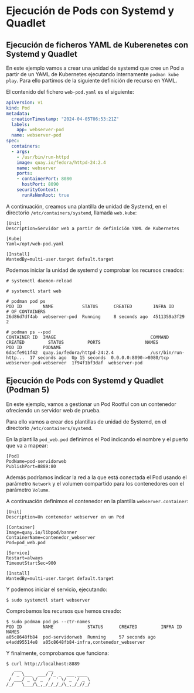 # Ejecución de Pods con Systemd y Quadlet

## Ejecución de ficheros YAML de Kuberenetes con Systemd y Quadlet

En este ejemplo vamos a crear una unidad de systemd que cree un Pod a partir de un YAML de Kubernetes ejecutando internamente `podman kube play`. Para ello partimos de la siguiente definición de recurso en YAML.

El contenido del fichero `web-pod.yaml` es el siguiente:

```yaml
apiVersion: v1
kind: Pod
metadata:
  creationTimestamp: "2024-04-05T06:53:21Z"
  labels:
    app: webserver-pod
  name: webserver-pod
spec:
  containers:
  - args:
    - /usr/bin/run-httpd
    image: quay.io/fedora/httpd-24:2.4
    name: webserver
    ports:
    - containerPort: 8080
      hostPort: 8090
    securityContext:
      runAsNonRoot: true
```

A continuación, creamos una plantilla de unidad de Systemd, en el directorio `/etc/containers/systemd`, llamada `web.kube`:

```
[Unit]
Description=Servidor web a partir de definición YAML de Kubernetes

[Kube]
Yaml=/opt/web-pod.yaml

[Install]
WantedBy=multi-user.target default.target
```

Podemos iniciar la unidad de systemd y comprobar los recursos creados:

```
# systemctl daemon-reload

# systemctl start web

# podman pod ps
POD ID        NAME           STATUS      CREATED        INFRA ID      # OF CONTAINERS
26d86d7df4ab  webserver-pod  Running     8 seconds ago  4511359a3f29  2

# podman ps --pod
CONTAINER ID  IMAGE                                    COMMAND               CREATED         STATUS         PORTS                 NAMES                    POD ID        PODNAME
6dacfe911f42  quay.io/fedora/httpd-24:2.4              /usr/bin/run-http...  17 seconds ago  Up 15 seconds  0.0.0.0:8090->8080/tcp  webserver-pod-webserver  1f94f1bf3daf  webserver-pod
```

## Ejecución de Pods con Systemd y Quadlet (Podman 5)

En este ejemplo, vamos a gestionar un Pod Rootful con un contenedor ofreciendo un servidor web de prueba.

Para ello vamos a crear dos plantillas de unidad de Systemd, en el directorio `/etc/containers/systemd`.

En la plantilla `pod_web.pod` definimos el Pod indicando el nombre y el puerto que va a mapear:

```
[Pod]
PodName=pod-servidorweb
PublishPort=8889:80
```
Además podríamos indicar la red a la que está conectada el Pod usando el parámetro `Network` y el volumen compartido para los contenedores con el parámetro `Volume`.

A continuación definimos el contenedor en la plantilla `webserver.container`:

```
[Unit]
Description=Un contenedor webserver en un Pod

[Container]
Image=quay.io/libpod/banner
ContainerName=contenedor_webserver
Pod=pod_web.pod

[Service]
Restart=always
TimeoutStartSec=900

[Install]
WantedBy=multi-user.target default.target
```

Y podemos iniciar el servicio, ejecutando:

```
$ sudo systemctl start webserver
```

Comprobamos los recursos que hemos creado:

```
$ sudo podman pod ps --ctr-names
POD ID        NAME             STATUS      CREATED         INFRA ID      NAMES
a05c8648fb84  pod-servidorweb  Running     57 seconds ago  e4add95514e8  a05c8648fb84-infra,contenedor_webserver
```

Y finalmente, comprobamos que funciona:

```
$ curl http://localhost:8889
   ___          __              
  / _ \___  ___/ /_ _  ___ ____ 
 / ___/ _ \/ _  /  ' \/ _ `/ _ \
/_/   \___/\_,_/_/_/_/\_,_/_//_/
```
